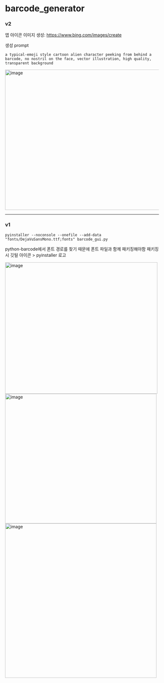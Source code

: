 # barcode_generator

### v2

앱 아이콘 이미지 생성: https://www.bing.com/images/create

생성 prompt
```
a typical-emoji style cartoon alien character peeking from behind a barcode, no nostril on the face, vector illustration, high quality, transparent background
```
<img width="1077" height="459" alt="image" src="https://github.com/user-attachments/assets/e03e8b2d-7810-4c75-bce0-9d189332d2f2" />



---

### v1
```
pyinstaller --noconsole --onefile --add-data "fonts/DejaVuSansMono.ttf;fonts" barcode_gui.py
```

python-barcode에서 폰트 경로를 찾기 때문에 폰트 파일과 함께 패키징해야함
패키징 시 깃털 아이콘 > pyinstaller 로고

<img width="499" height="430" alt="image" src="https://github.com/user-attachments/assets/d5055b5c-5eff-418d-a51d-c1486bf7ea41" />
<br>
<img width="496" height="424" alt="image" src="https://github.com/user-attachments/assets/fe1f4472-da82-443c-94a7-cbb07bcc39e7" />
<br>
<img width="496" height="505" alt="image" src="https://github.com/user-attachments/assets/99ad5939-8b78-4bf9-af04-12f5b316748e" />
